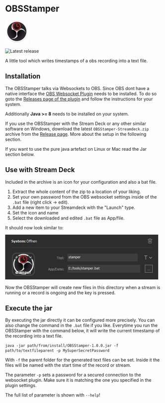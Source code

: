 # OBSStamper

![Icon](deploy/OBSStamper.png)

![Latest release](https://img.shields.io/github/v/release/Poeschl/OBSStamper?label=latest%20release)

A little tool which writes timestamps of a obs recording into a text file.

## Installation

The OBSStamper talks via Websockets to OBS. Since OBS dont have a native interface the [OBS Websocket Plugin](https://github.com/Palakis/obs-websocket) needs to be installed. To do
so goto the [Releases page of the plugin](https://github.com/Palakis/obs-websocket/releases) and follow the instructions for your system.

Additionally **Java >= 8** needs to be installed on your system.

If you use the OBSStamper with the Stream Deck or any other similar software on Windows, download the latest `OBSStamper-Streamdeck.zip`
archive from the [Release page](https://github.com/Poeschl/ObsStamper/releases). More about the setup in the following section.

If you want to use the pure java artefact on Linux or Mac read the Jar section below.

## Use with Stream Deck

Included in the archive is an icon for your configuration and also a bat file.

1. Extract the whole content of the zip to a location of your liking.
2. Set your own password from the OBS websocket settings inside of the `.bat` file (right click -> edit).
3. Add a new item to your Streamdeck with the "Launch" type.
4. Set the icon and name
5. Select the downloaded and edited `.bat` file as App/file.

It should now look similar to:

![Streamdeck config](doc/streamdeck-config.png)

Now the OBSStamper will create new files in this directory when a stream is running or a record is ongoing and the key is pressed.

## Execute the jar

By executing the jar directly it can be configured more precisely. You can also change the command in the `.bat` file if you like. Everytime you run the OBSStamper with the command
below, it will write the current timestamp of the recording into a text file.

```shell
java -jar path/from/install/OBSStamper-1.0.0.jar -f path/to/textfileparent -p MySuperSecretPassword
```

With `-f` the parent folder for the generated text files can be set. Inside it the files will be named with the start time of the record or stream.

The parameter `-p` sets a password for a secured connection to the websocket plugin. Make sure it is matching the one you specified in the plugin settings.

The full list of parameter is shown with `--help`!
